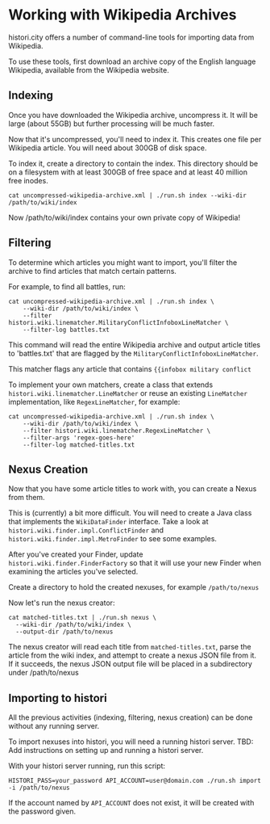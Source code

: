 # Working with Wikipedia Archives

histori.city offers a number of command-line tools for importing data from Wikipedia.

To use these tools, first download an archive copy of the English language Wikipedia, available from the Wikipedia website.
 
## Indexing

Once you have downloaded the Wikipedia archive, uncompress it. It will be large (about 55GB) but further processing will be much faster.

Now that it's uncompressed, you'll need to index it. This creates one file per Wikipedia article. You will need about 300GB of disk space.

To index it, create a directory to contain the index. This directory should be on a filesystem with at least 300GB of free space and 
at least 40 million free inodes.

    cat uncompressed-wikipedia-archive.xml | ./run.sh index --wiki-dir /path/to/wiki/index

Now /path/to/wiki/index contains your own private copy of Wikipedia!

## Filtering

To determine which articles you might want to import, you'll filter the archive to find articles that match certain patterns.

For example, to find all battles, run:

    cat uncompressed-wikipedia-archive.xml | ./run.sh index \
        --wiki-dir /path/to/wiki/index \
        --filter histori.wiki.linematcher.MilitaryConflictInfoboxLineMatcher \
        --filter-log battles.txt

This command will read the entire Wikipedia archive and output article titles to 'battles.txt' that are flagged by the `MilitaryConflictInfoboxLineMatcher`.

This matcher flags any article that contains `{{infobox military conflict`

To implement your own matchers, create a class that extends `histori.wiki.linematcher.LineMatcher` or reuse an existing `LineMatcher` 
implementation, like `RegexLineMatcher`, for example:

    cat uncompressed-wikipedia-archive.xml | ./run.sh index \
        --wiki-dir /path/to/wiki/index \
        --filter histori.wiki.linematcher.RegexLineMatcher \
        --filter-args 'regex-goes-here'
        --filter-log matched-titles.txt

## Nexus Creation

Now that you have some article titles to work with, you can create a Nexus from them.

This is (currently) a bit more difficult. You will need to create a Java class that implements the `WikiDataFinder` interface.
Take a look at `histori.wiki.finder.impl.ConflictFinder` and `histori.wiki.finder.impl.MetroFinder` to see some examples.

After you've created your Finder, update `histori.wiki.finder.FinderFactory` so that it will use your new Finder when examining the articles
you've selected.

Create a directory to hold the created nexuses, for example `/path/to/nexus`

Now let's run the nexus creator:

    cat matched-titles.txt | ./run.sh nexus \
      --wiki-dir /path/to/wiki/index \
      --output-dir /path/to/nexus

The nexus creator will read each title from `matched-titles.txt`, parse the article from the wiki index, and attempt to create a nexus JSON file from it.
If it succeeds, the nexus JSON output file will be placed in a subdirectory under /path/to/nexus

## Importing to histori

All the previous activities (indexing, filtering, nexus creation) can be done without any running server.

To import nexuses into histori, you will need a running histori server.
TBD: Add instructions on setting up and running a histori server.
 
With your histori server running, run this script:

    HISTORI_PASS=your_password API_ACCOUNT=user@domain.com ./run.sh import -i /path/to/nexus

If the account named by `API_ACCOUNT` does not exist, it will be created with the password given.
